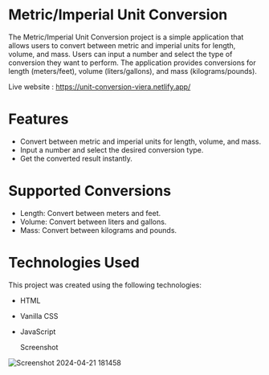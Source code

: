 # Metric/Imperial Unit Conversion
The Metric/Imperial Unit Conversion project is a simple application that allows users to convert between metric and imperial units for length, volume, and mass. Users can input a number and select the type of conversion they want to perform. The application provides conversions for length (meters/feet), volume (liters/gallons), and mass (kilograms/pounds).

Live website : https://unit-conversion-viera.netlify.app/

# Features
- Convert between metric and imperial units for length, volume, and mass.
- Input a number and select the desired conversion type.
- Get the converted result instantly.

# Supported Conversions
- Length: Convert between meters and feet.
- Volume: Convert between liters and gallons.
- Mass: Convert between kilograms and pounds.

# Technologies Used
This project was created using the following technologies:

- HTML
- Vanilla CSS
- JavaScript

  Screenshot
  
![Screenshot 2024-04-21 181458](https://github.com/ShamBB/Simple-Unit-Conversion/assets/26355647/5089f9a4-628a-4aec-ae6c-ab2f3afcec70)
